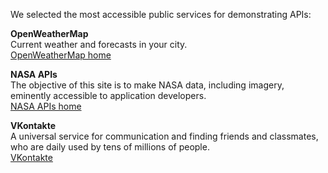 We selected the most accessible public services for demonstrating APIs:

**OpenWeatherMap**   
Current weather and forecasts in your city.  
[OpenWeatherMap home](https://openweathermap.org/)

**NASA APIs**  
The objective of this site is to make NASA data, including imagery, eminently accessible to application developers.  
[NASA APIs home](https://api.nasa.gov/)

**VKontakte**  
A universal service  for communication and finding friends and classmates, who are daily used by tens of millions of people.  
[VKontakte](https://vk.com/)
